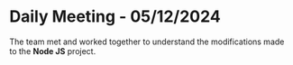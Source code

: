 # Daily Meeting - 05/12/2024

The team met and worked together to understand the modifications made to the **Node JS** project.